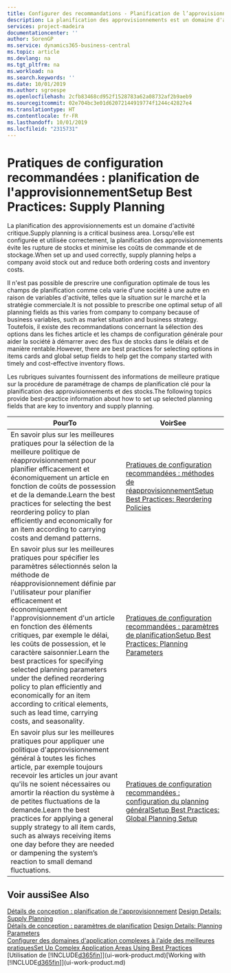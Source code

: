 ```yaml
---
title: Configurer des recommandations - Planification de l’approvisionnement | Microsoft Docs
description: La planification des approvisionnements est un domaine d'activité critique. Lorsqu'elle est configurée et utilisée correctement, la planification des approvisionnements évite les rupture de stocks et minimise les coûts de commande et de stockage.
services: project-madeira
documentationcenter: ''
author: SorenGP
ms.service: dynamics365-business-central
ms.topic: article
ms.devlang: na
ms.tgt_pltfrm: na
ms.workload: na
ms.search.keywords: ''
ms.date: 10/01/2019
ms.author: sgroespe
ms.openlocfilehash: 2cfb83468cd952f1528783a62a08732af2b9aeb9
ms.sourcegitcommit: 02e704bc3e01d62072144919774f1244c42827e4
ms.translationtype: HT
ms.contentlocale: fr-FR
ms.lasthandoff: 10/01/2019
ms.locfileid: "2315731"
---
```

# <a name="setup-best-practices-supply-planning"></a><span data-ttu-id="921c5-104">Pratiques de configuration recommandées : planification de l'approvisionnement</span><span class="sxs-lookup"><span data-stu-id="921c5-104">Setup Best Practices: Supply Planning</span></span>
<span data-ttu-id="921c5-105">La planification des approvisionnements est un domaine d'activité critique.</span><span class="sxs-lookup"><span data-stu-id="921c5-105">Supply planning is a critical business area.</span></span> <span data-ttu-id="921c5-106">Lorsqu'elle est configurée et utilisée correctement, la planification des approvisionnements évite les rupture de stocks et minimise les coûts de commande et de stockage.</span><span class="sxs-lookup"><span data-stu-id="921c5-106">When set up and used correctly, supply planning helps a company avoid stock out and reduce both ordering costs and inventory costs.</span></span>  

 <span data-ttu-id="921c5-107">Il n'est pas possible de prescrire une configuration optimale de tous les champs de planification comme cela varie d'une société à une autre en raison de variables d'activité, telles que la situation sur le marché et la stratégie commerciale.</span><span class="sxs-lookup"><span data-stu-id="921c5-107">It is not possible to prescribe one optimal setup of all planning fields as this varies from company to company because of business variables, such as market situation and business strategy.</span></span> <span data-ttu-id="921c5-108">Toutefois, il existe des recommandations concernant la sélection des options dans les fiches article et les champs de configuration générale pour aider la société à démarrer avec des flux de stocks dans le délais et de manière rentable.</span><span class="sxs-lookup"><span data-stu-id="921c5-108">However, there are best practices for selecting options in items cards and global setup fields to help get the company started with timely and cost-effective inventory flows.</span></span>  

 <span data-ttu-id="921c5-109">Les rubriques suivantes fournissent des informations de meilleure pratique sur la procédure de paramétrage de champs de planification clé pour la planification des approvisionnements et des stocks.</span><span class="sxs-lookup"><span data-stu-id="921c5-109">The following topics provide best-practice information about how to set up selected planning fields that are key to inventory and supply planning.</span></span>  

|<span data-ttu-id="921c5-110">**Pour**</span><span class="sxs-lookup"><span data-stu-id="921c5-110">**To**</span></span>|<span data-ttu-id="921c5-111">**Voir**</span><span class="sxs-lookup"><span data-stu-id="921c5-111">**See**</span></span>|  
|------------|-------------|  
|<span data-ttu-id="921c5-112">En savoir plus sur les meilleures pratiques pour la sélection de la meilleure politique de réapprovisionnement pour planifier efficacement et économiquement un article en fonction de coûts de possession et de la demande.</span><span class="sxs-lookup"><span data-stu-id="921c5-112">Learn the best practices for selecting the best reordering policy to plan efficiently and economically for an item according to carrying costs and demand patterns.</span></span>|[<span data-ttu-id="921c5-113">Pratiques de configuration recommandées : méthodes de réapprovisionnement</span><span class="sxs-lookup"><span data-stu-id="921c5-113">Setup Best Practices: Reordering Policies</span></span>](setup-best-practices-reordering-policies.md)|  
|<span data-ttu-id="921c5-114">En savoir plus sur les meilleures pratiques pour spécifier les paramètres sélectionnés selon la méthode de réapprovisionnement définie par l'utilisateur pour planifier efficacement et économiquement l'approvisionnement d'un article en fonction des éléments critiques, par exemple le délai, les coûts de possession, et le caractère saisonnier.</span><span class="sxs-lookup"><span data-stu-id="921c5-114">Learn the best practices for specifying selected planning parameters under the defined reordering policy to plan efficiently and economically for an item according to critical elements, such as lead time, carrying costs, and seasonality.</span></span>|[<span data-ttu-id="921c5-115">Pratiques de configuration recommandées : paramètres de planification</span><span class="sxs-lookup"><span data-stu-id="921c5-115">Setup Best Practices: Planning Parameters</span></span>](setup-best-practices-planning-parameters.md)|  
|<span data-ttu-id="921c5-116">En savoir plus sur les meilleures pratiques pour appliquer une politique d'approvisionnement général à toutes les fiches article, par exemple toujours recevoir les articles un jour avant qu'ils ne soient nécessaires ou amortir la réaction du système à de petites fluctuations de la demande.</span><span class="sxs-lookup"><span data-stu-id="921c5-116">Learn the best practices for applying a general supply strategy to all item cards, such as always receiving items one day before they are needed or dampening the system’s reaction to small demand fluctuations.</span></span>|[<span data-ttu-id="921c5-117">Pratiques de configuration recommandées : configuration du planning général</span><span class="sxs-lookup"><span data-stu-id="921c5-117">Setup Best Practices: Global Planning Setup</span></span>](setup-best-practices-global-planning-setup.md)|  

## <a name="see-also"></a><span data-ttu-id="921c5-118">Voir aussi</span><span class="sxs-lookup"><span data-stu-id="921c5-118">See Also</span></span>  
 <span data-ttu-id="921c5-119">[Détails de conception : planification de l'approvisionnement](design-details-supply-planning.md) </span><span class="sxs-lookup"><span data-stu-id="921c5-119">[Design Details: Supply Planning](design-details-supply-planning.md) </span></span>  
 <span data-ttu-id="921c5-120">[Détails de conception : paramètres de planification](design-details-planning-parameters.md) </span><span class="sxs-lookup"><span data-stu-id="921c5-120">[Design Details: Planning Parameters](design-details-planning-parameters.md) </span></span>  
 [<span data-ttu-id="921c5-121">Configurer des domaines d'application complexes à l'aide des meilleures pratiques</span><span class="sxs-lookup"><span data-stu-id="921c5-121">Set Up Complex Application Areas Using Best Practices</span></span>](set-up-complex-application-areas-using-best-practices.md)  
 <span data-ttu-id="921c5-122">[Utilisation de [!INCLUDE[d365fin](includes/d365fin_md.md)]](ui-work-product.md)</span><span class="sxs-lookup"><span data-stu-id="921c5-122">[Working with [!INCLUDE[d365fin](includes/d365fin_md.md)]](ui-work-product.md)</span></span>
